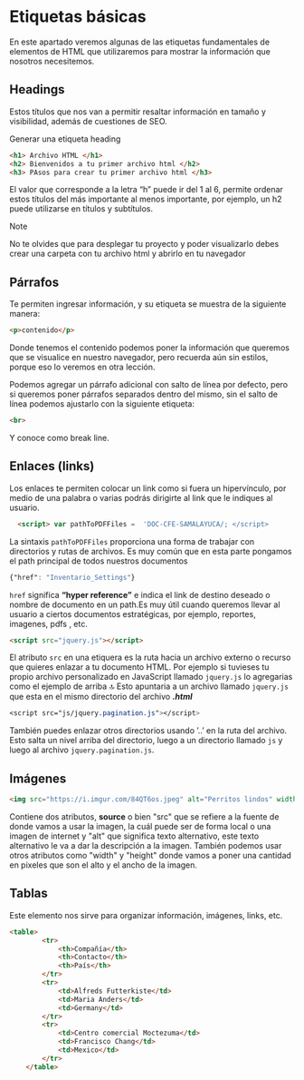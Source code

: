 # Etiquetas básicas

En este apartado veremos algunas de las etiquetas fundamentales de elementos de HTML que utilizaremos para mostrar la información que nosotros necesitemos.

## Headings
Estos títulos que nos van a permitir resaltar información en tamaño y visibilidad, además de cuestiones de SEO.  

Generar una etiqueta heading 
~~~html
<h1> Archivo HTML </h1>
<h2> Bienvenidos a tu primer archivo html </h2>
<h3> PAsos para crear tu primer archivo html </h3>
~~~
El valor que corresponde a la letra “h” puede ir del 1 al 6, permite ordenar estos títulos del más importante al menos importante, por ejemplo, un h2 puede utilizarse en títulos y subtítulos.

>[!Note]
> No te olvides que para desplegar tu proyecto y poder visualizarlo debes crear una carpeta con tu archivo html y abrirlo en tu navegador

## Párrafos 
Te permiten ingresar información, y su etiqueta se muestra de la siguiente manera: 
~~~html
<p>contenido</p> 
~~~

Donde tenemos el contenido podemos poner la información que queremos que se visualice en nuestro navegador, pero recuerda aún sin estilos, porque eso lo veremos en otra lección. 

Podemos agregar un párrafo adicional con salto de línea por defecto, pero si queremos poner párrafos separados dentro del mismo, sin el salto de línea podemos ajustarlo con la siguiente etiqueta:
~~~html
<br>
~~~ 
Y conoce como break line. 

## Enlaces (links)
Los enlaces te permiten colocar un link como si fuera un hipervínculo, por medio de una palabra o varias podrás dirigirte al link que le indiques al usuario. 
~~~html
  <script> var pathToPDFFiles =  'DOC-CFE-SAMALAYUCA/; </script>
~~~
La sintaxis ```pathToPDFFiles``` proporciona una forma de trabajar con directorios y rutas de archivos. Es muy común que en esta parte pongamos el path principal de todos nuestros documentos

~~~css
{"href": "Inventario_Settings"}
~~~
```href``` significa **“hyper reference”** e indica el link de destino deseado o nombre de documento en un path.Es muy útil cuando queremos llevar al usuario a ciertos documentos estratégicas, por ejemplo, reportes, imagenes, pdfs , etc. 

~~~html
<script src="jquery.js"></script>
~~~
El atributo ```src``` en una etiquera es la ruta hacia un archivo externo o recurso que quieres enlazar a tu documento HTML. Por ejemplo si tuvieses tu propio archivo personalizado en JavaScript llamado ```jquery.js``` lo agregarias como el ejemplo de arriba 🔝
Esto apuntaria a un archivo llamado ```jquery.js``` que esta en el mismo directorio del archivo ***.html*** 

~~~css
<script src="js/jquery.pagination.js"></script>
~~~

También puedes enlazar otros directorios usando ’..’ en la ruta del archivo. Esto salta un nivel arriba del directorio, luego a un directorio llamado ```js``` y luego al archivo ```jquery.pagination.js```.

## Imágenes 
~~~html
<img src="https://i.imgur.com/84QT6os.jpeg" alt="Perritos lindos" width="350px" height="350px">
~~~
Contiene dos atributos, **source** o bien "src" que se refiere a la fuente de donde vamos a usar la imagen, la cuál puede ser de forma local o una imagen de internet  y "alt" que significa texto alternativo, este texto alternativo le va a dar la descripción a la imagen. 
También podemos usar otros atributos como "width" y "height"  donde vamos a poner una cantidad en pixeles que son el alto y el ancho de la imagen. 

## Tablas 
Este elemento nos sirve para organizar información, imágenes, links, etc.
~~~html
<table>
        <tr>
            <th>Compañía</th>
            <th>Contacto</th>
            <th>País</th>
        </tr>
        <tr>
            <td>Alfreds Futterkiste</td>
            <td>Maria Anders</td>
            <td>Germany</td>
        </tr>
        <tr>
            <td>Centro comercial Moctezuma</td>
            <td>Francisco Chang</td>
            <td>Mexico</td>
        </tr>
    </table>
~~~

